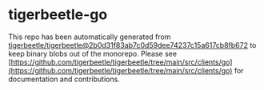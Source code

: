 # tigerbeetle-go
This repo has been automatically generated from [tigerbeetle/tigerbeetle@2b0d31f83ab7c0d59dee74237c15a617cb8fb672](https://github.com/tigerbeetle/tigerbeetle/commit/2b0d31f83ab7c0d59dee74237c15a617cb8fb672) to keep binary blobs out of the monorepo. Please see [https://github.com/tigerbeetle/tigerbeetle/tree/main/src/clients/go](https://github.com/tigerbeetle/tigerbeetle/tree/main/src/clients/go) for documentation and contributions.
